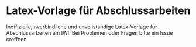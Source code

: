 # Latex-Vorlage für Abschlussarbeiten

Inoffizielle, nverbindliche und unvollständige Latex-Vorlage für Abschlussarbeiten am IWI. Bei Problemen oder Fragen bitte ein Issue eröffnen
